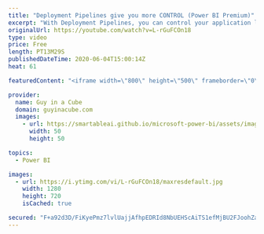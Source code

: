 ```yaml
---
title: "Deployment Pipelines give you more CONTROL (Power BI Premium)"
excerpt: "With Deployment Pipelines, you can control your application life cycle stages. Keep content in sync at the different stages of your development. Power BI Premium is required.  Documentation: https://docs.microsoft.com/power-bi/create-reports/deployment-pipelines-overview https://docs.microsoft.com/power-bi/create-reports/deployment-pipelines-process"
originalUrl: https://youtube.com/watch?v=L-rGuFCOn18
type: video
price: Free
length: PT13M29S
publishedDateTime: 2020-06-04T15:00:14Z
heat: 61

featuredContent: "<iframe width=\"800\" height=\"500\" frameborder=\"0\" src=\"https://www.youtube.com/embed/L-rGuFCOn18\" allow=\"accelerometer; autoplay; encrypted-media; gyroscope; picture-in-picture\" allowfullscreen></iframe>"

provider:
  name: Guy in a Cube
  domain: guyinacube.com
  images:
    - url: https://smartableai.github.io/microsoft-power-bi/assets/images/organizations/guyinacube.com-50x50.jpg
      width: 50
      height: 50

topics:
  - Power BI

images:
  - url: https://i.ytimg.com/vi/L-rGuFCOn18/maxresdefault.jpg
    width: 1280
    height: 720
    isCached: true

secured: "F+a92d3D/FiKyePmz7lvlUajjAfhpEDRId8NbUEHScAiTS1efMjBU2FJoohZaFm/GRHlYk2zuLoEly1fqHR+mNcYDPGdXBOn+vSFTDd6jRavH16v3I0L4bHtq47NqfZoX3CNbE6R0WZLGBvCiiY8wLbQ2UheOHAREnpCXFbV8Pd9pTA8k2veE7RQ2nb/BiSTsECB352uyHXNbr7Ued9hFdUVIjPgVicBw9Gh4Wy/VNfcWeePG3S8ikIBnq1R5zT68WJKwkGQ6IKgoia2MOOI75M2+4ngadp+TvlELuP1lhIdwQ683P+e1JDsE61t32/JW7PCTvjj1v6vCCjl3H0asIhbbFCo8RSsu8n4WjJy9xuk2gxIwTVX1Hdk3UKMqioVtb0aZDHpuGvXc5C+GujLeufoCoF23whDYe/sXfI2XiA=;i7SZ6y7z170BEAAOKUtU2Q=="
---
```


